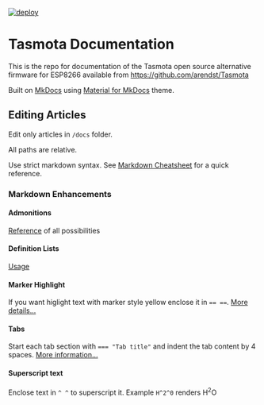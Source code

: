 [![deploy](https://github.com/tasmota/docs/actions/workflows/main.yml/badge.svg)](https://github.com/tasmota/docs/actions/workflows/main.yml)

# Tasmota Documentation
This is the repo for documentation of the Tasmota open source alternative firmware for ESP8266 available from https://github.com/arendst/Tasmota 

Built on [MkDocs](https://www.mkdocs.org/) using [Material for MkDocs](https://squidfunk.github.io/mkdocs-material/) theme.

## Editing Articles

Edit only articles in `/docs` folder. 

All paths are relative. 

Use strict markdown syntax. See [Markdown Cheatsheet](https://3os.org/guides/markdown-cheatsheet/about/) for a quick reference.

### Markdown Enhancements

#### Admonitions

[Reference](https://squidfunk.github.io/mkdocs-material/reference/admonitions/) of all possibilities

#### Definition Lists

[Usage](https://squidfunk.github.io/mkdocs-material/reference/lists/#using-definition-lists) 

#### Marker Highlight

If you want higlight text with marker style yellow enclose it in `== ==`. [More details...](https://squidfunk.github.io/mkdocs-material/extensions/pymdown/#magiclink)

#### Tabs

Start each tab section with `=== "Tab title"` and indent the tab content by 4 spaces. [More information...](https://facelessuser.github.io/pymdown-extensions/extensions/tabbed/)

#### Superscript text
Enclose text in `^ ^` to superscript it. Example `H^2^0` renders H<sup>2</sup>O
